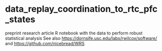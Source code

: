 # data_replay_coordination_to_rtc_pfc_states
preprint research article
R notebook with the data to perform robust statistical analysis
See also https://dornsife.usc.edu/labs/rwilcox/software/
and https://github.com/nicebread/WRS 

